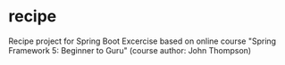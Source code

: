 # recipe
Recipe project for Spring Boot
Excercise based on online course "Spring Framework 5: Beginner to Guru" (course author: John Thompson)
